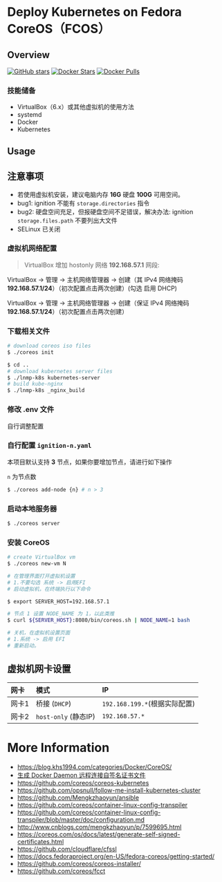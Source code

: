 # Deploy Kubernetes on Fedora CoreOS（FCOS）

## Overview

[![GitHub stars](https://img.shields.io/github/stars/khs1994-docker/coreos.svg?style=social&label=Stars)](https://github.com/khs1994-docker/coreos) [![Docker Stars](https://img.shields.io/docker/stars/khs1994/coreos.svg)](https://store.docker.com/community/images/khs1994/coreos) [![Docker Pulls](https://img.shields.io/docker/pulls/khs1994/coreos.svg)](https://store.docker.com/community/images/khs1994/coreos)

### 技能储备

* VirtualBox（6.x）或其他虚拟机的使用方法
* systemd
* Docker
* Kubernetes

## Usage

## 注意事项

* 若使用虚拟机安装，建议电脑内存 **16G** 硬盘 **100G** 可用空间。
* bug1: ignition 不能有 `storage.directories` 指令
* bug2: 硬盘空间充足，但报硬盘空间不足错误，解决办法: ignition `storage.files.path` 不要列出大文件
* SELinux 已关闭

### 虚拟机网络配置

> VirtualBox 增加 hostonly 网络 **192.168.57.1** 网段:

VirtualBox -> 管理 -> 主机网络管理器 -> 创建（其 IPv4 网络掩码 **192.168.57.1/24**）（初次配置点击两次创建）(勾选 启用 DHCP)

VirtualBox -> 管理 -> 主机网络管理器 -> 创建（保证 IPv4 网络掩码 **192.168.57.1/24**）（初次配置点击两次创建）

### 下载相关文件

```bash
# download coreos iso files
$ ./coreos init

$ cd ..
# download kubernetes server files
$ ./lnmp-k8s kubernetes-server
# build kube-nginx
$ ./lnmp-k8s _nginx_build
```

### 修改 .env 文件

自行调整配置

### 自行配置 `ignition-n.yaml`

本项目默认支持 **3** 节点，如果你要增加节点，请进行如下操作

`n` 为节点数

```bash
$ ./coreos add-node {n} # n > 3
```

### 启动本地服务器

```bash
$ ./coreos server
```

### 安装 CoreOS

```bash
# create VirtualBox vm
$ ./coreos new-vm N

# 在管理界面打开虚拟机设置
# 1.不要勾选 系统 -> 启用EFI
# 启动虚拟机，在终端执行以下命令

$ export SERVER_HOST=192.168.57.1

# 节点 1 设置 NODE_NAME 为 1，以此类推
$ curl ${SERVER_HOST}:8080/bin/coreos.sh | NODE_NAME=1 bash

# 关机，在虚拟机设置页面
# 1.系统 -> 启用 EFI
# 重新启动。
```

## 虚拟机网卡设置

| 网卡    | 模式                  | IP              |
| :----- | :-------------        |:------          |
| 网卡1   | 桥接 (`DHCP`)         | `192.168.199.*`(根据实际配置) |
| 网卡2   | `host-only` (静态IP)  | `192.168.57.*`  |

# More Information

* https://blog.khs1994.com/categories/Docker/CoreOS/
* [生成 Docker Daemon 远程连接自签名证书文件](https://blog.khs1994.com/docker/dockerd.html)
* https://github.com/coreos/coreos-kubernetes
* https://github.com/opsnull/follow-me-install-kubernetes-cluster
* https://github.com/Mengkzhaoyun/ansible
* https://github.com/coreos/container-linux-config-transpiler
* https://github.com/coreos/container-linux-config-transpiler/blob/master/doc/configuration.md
* http://www.cnblogs.com/mengkzhaoyun/p/7599695.html
* https://coreos.com/os/docs/latest/generate-self-signed-certificates.html
* https://github.com/cloudflare/cfssl
* https://docs.fedoraproject.org/en-US/fedora-coreos/getting-started/
* https://github.com/coreos/coreos-installer/
* https://github.com/coreos/fcct
